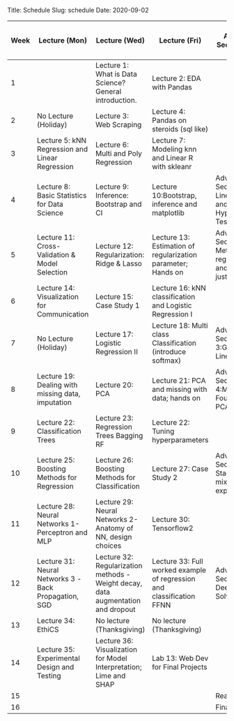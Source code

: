 Title: Schedule
Slug: schedule
Date: 2020-09-02


|Week|Lecture (Mon)|Lecture (Wed)|Lecture (Fri)|Advanced Section (Wed)|Assignment (R:Released Tue - D:Due Wed)|
|-----|-----|-----|-----|-----|-----|
|1||Lecture 1: What is Data Science?  General introduction.|Lecture 2: EDA with Pandas||R:HW0|
|2|No Lecture (Holiday)|Lecture 3: Web Scraping|Lecture 4: Pandas on steroids (sql like)||R:HW1 - D:HW0|
|3|Lecture 5: kNN Regression and Linear Regression|Lecture 6: Multi and Poly Regression|Lecture 7:  Modeling knn and Linear R with skleanr| |R:HW2 - D:HW1|
|4|Lecture 8: Basic Statistics for Data Science|Lecture 9: Inference: Bootstrap and CI|Lecture 10:Bootstrap, inference and matplotlib|Advanced Section 1: Linear Algebra and Hypothesis Testing|R:HW3 - D:HW2|
|5|Lecture 11: Cross-Validation & Model Selection|Lecture 12: Regularization: Ridge & Lasso|Lecture 13: Estimation of regularization parameter;  Hands on|Advanced Section 2: Methods of regularization and their justifications|R:HW4 (individual) - D:HW3|
|6|Lecture 14:  Visualization for Communication|Lecture 15: Case Study 1|Lecture 16: kNN classification and Logistic Regression I||R: HW5 - D: Milestone 2|
|7|No Lecture (Holiday)|Lecture 17: Logistic Regression II|Lecture 18: Multi class Classification (introduce softmax)|Advanced Section 3:Generalized Linear Models| |
|8|Lecture 19:  Dealing with missing data, imputation|Lecture 20: PCA|Lecture 21: PCA and missing with data; hands on|Advanced Section 4:Mathematical Foundations of PCA|R:HW6 - D:HW5|
|9|Lecture 22: Classification Trees|Lecture 23: Regression Trees Bagging RF|Lecture 22: Tuning hyperparameters| |R:HW7 (individual) -  D:HW6|
|10|Lecture 25: Boosting Methods for Regression|Lecture 26: Boosting Methods for Classification|Lecture 27: Case Study 2|Advanced Section 5: Stacking and mixture of experts| |
|11|Lecture 28: Neural Networks 1-Perceptron and MLP|Lecture 29: Neural Networks 2-  Anatomy of NN, design choices|Lecture 30: Tensorflow2||R:HW8 - D:HW7|
|12|Lecture 31: Neural Networks 3 -Back Propagation, SGD|Lecture 32: Regularization methods - Weight decay, data augmentation and dropout|Lecture 33:  Full worked example of regression and classification FFNN|Advanced Section 6: Deeper into Solvers| |
|13|Lecture 34: EthiCS|No lecture (Thanksgiving) |No lecture (Thanksgiving) || |
|14|Lecture 35: Experimental Design and Testing|Lecture 36: Visualization for Model Interpretation; Lime and SHAP|Lab 13: Web Dev for Final Projects||R:HW9 - D: HW8|
|15||||Reading Period||
|16||||Finals Week||
